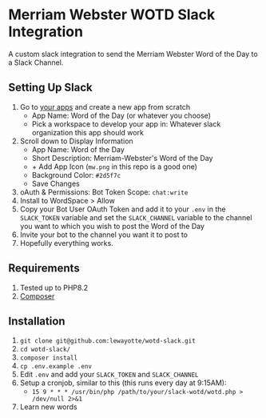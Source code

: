 # Merriam Webster WOTD Slack Integration

A custom slack integration to send the Merriam Webster Word of the Day to a Slack Channel.

## Setting Up Slack

1. Go to [your apps](https://api.slack.com/apps/) and create a new app from scratch
   * App Name: Word of the Day (or whatever you choose)
   * Pick a workspace to develop your app in: Whatever slack organization this app should work
2. Scroll down to Display Information
   * App Name: Word of the Day
   * Short Description: Merriam-Webster's Word of the Day
   * \+ Add App Icon (`mw.png` in this repo is a good one)
   * Background Color: `#2d5f7c`
   * Save Changes
3. oAuth & Permissions: Bot Token Scope: `chat:write`
4. Install to WordSpace > Allow
5. Copy your Bot User OAuth Token and add it to your `.env` in the `SLACK_TOKEN` variable and set the `SLACK_CHANNEL` variable to the channel you want to which you wish to post the Word of the Day
6. Invite your bot to the channel you want it to post to
7. Hopefully everything works.

## Requirements

1. Tested up to PHP8.2
2. [Composer](https://getcomposer.org)

## Installation

1. `git clone git@github.com:lewayotte/wotd-slack.git`
2. `cd wotd-slack/`
3. `composer install`
4. `cp .env.example .env`
5. Edit `.env` and add your `SLACK_TOKEN` and `SLACK_CHANNEL`
6. Setup a cronjob, similar to this (this runs every day at 9:15AM):
   * `15 9 * * * /usr/bin/php /path/to/your/slack-wotd/wotd.php > /dev/null 2>&1`
7. Learn new words
